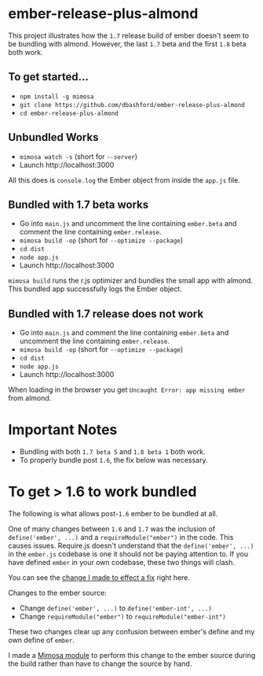 ember-release-plus-almond
================

This project illustrates how the `1.7` release build of ember doesn't seem to be bundling with almond.  However, the last `1.7` beta and the first `1.8` beta both work.

## To get started...

* `npm install -g mimosa`
* `git clone https://github.com/dbashford/ember-release-plus-almond`
* `cd ember-release-plus-almond`

## Unbundled Works

* `mimosa watch -s` (short for `--server`)
* Launch http://localhost:3000

All this does is `console.log` the Ember object from inside the `app.js` file.

## Bundled with 1.7 beta works

* Go into `main.js` and uncomment the line containing `ember.beta` and comment the line containing `ember.release`.
* `mimosa build -op` (short for `--optimize --package`)
* `cd dist`
* `node app.js`
* Launch http://localhost:3000

`mimosa build` runs the r.js optimizer and bundles the small app with almond. This bundled app successfully logs the Ember object.

## Bundled with 1.7 release does not work

* Go into `main.js` and comment the line containing `ember.beta` and uncomment the line containing `ember.release`.
* `mimosa build -op` (short for `--optimize --package`)
* `cd dist`
* `node app.js`
* Launch http://localhost:3000

When loading in the browser you get `Uncaught Error: app missing ember` from almond.

# Important Notes

* Bundling with both `1.7 beta 5` and `1.8 beta 1` both work.
* To properly bundle post `1.6`, the fix below was necessary.

# To get > 1.6 to work bundled

The following is what allows post-`1.6` ember to be bundled at all.

One of many changes between `1.6` and `1.7` was the inclusion of `define('ember', ...)` and a `requireModule("ember")` in the code.  This causes issues.  Require.js doesn't understand that the `define('ember', ...)` in the `ember.js` codebase is one it should not be paying attention to. If you have defined `ember` in your own codebase, these two things will clash.

You can see the [change I made to effect a fix](https://github.com/dbashford/ember-canary-plus-almond/commit/c0a494d5f4bb17d155bf64ff8305b844f3c7aa3a#diff-d3e32a8bff1fe1e269b30fc403dfeafeL41139) right here.

Changes to the ember source:

* Change `define('ember', ...)` to `define('ember-int', ...)`
* Change `requireModule("ember")` to `requireModule("ember-int")`

These two changes clear up any confusion between ember's define and my own define of `ember`.

I made a [Mimosa module](https://github.com/dbashford/mimosa-fix-rjs-ember) to perform this change to the ember source during the build rather than have to change the source by hand.